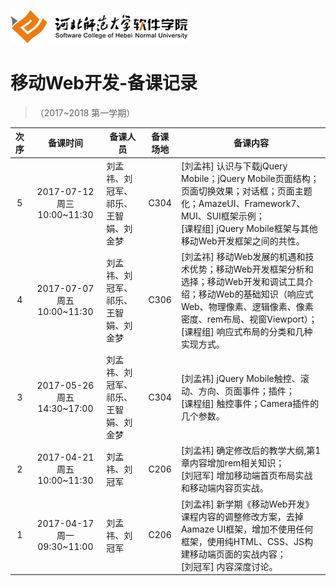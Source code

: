 ![河北师范大学软件学院](../image/logo.png)

#  移动Web开发-备课记录
> （2017~2018 第一学期） 

|次序| 备课时间                   | 备课人员                | 备课场地 | 备课内容 |
|:---:|:-------------------------:|------------------------|:-------:|---------|
|5|2017-07-12 周三 10:00~11:30|刘孟祎、刘冠军、祁乐、王智娟、刘金梦|C304     |[刘孟祎] 认识与下载jQuery Mobile；jQuery Mobile页面结构；页面切换效果；对话框；页面主题化；AmazeUI、Framework7、MUI、SUI框架示例； <br/>[课程组] jQuery Mobile框架与其他移动Web开发框架之间的共性。|
|4|2017-07-07 周五 10:00~11:30|刘孟祎、刘冠军、祁乐、王智娟、刘金梦|C306     |[刘孟祎] 移动Web发展的机遇和技术优势；移动Web开发框架分析和选择；移动Web开发和调试工具介绍；移动Web的基础知识（响应式Web、物理像素、逻辑像素、像素密度、rem布局、视窗Viewport）； <br/>[课程组] 响应式布局的分类和几种实现方式。|
|3|2017-05-26 周五 14:30~17:00|刘孟祎、刘冠军、祁乐、王智娟、刘金梦|C304     |[刘孟祎] jQuery Mobile触控、滚动、方向、页面事件；插件；<br/>[课程组] 触控事件；Camera插件的几个参数。|
|2|2017-04-21 周五 10:00~11:30|刘孟祎、刘冠军|C206     |[刘孟祎] 确定修改后的教学大纲,第1章内容增加rem相关知识； <br/> [刘冠军] 增加移动端首页布局实战和移动端内容页实战。|
|1|2017-04-17 周一 09:30~11:00|刘孟祎、刘冠军|C206     |[刘孟祎] 新学期《移动Web开发》课程内容的调整修改方案，去掉Aamaze UI框架，增加不使用任何框架，使用纯HTML、CSS、JS构建移动端页面的实战内容； <br/>[刘冠军] 内容深度讨论。|














 


